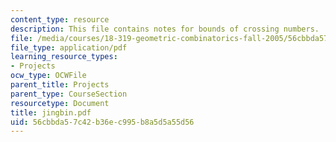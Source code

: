 ```yaml
---
content_type: resource
description: This file contains notes for bounds of crossing numbers.
file: /media/courses/18-319-geometric-combinatorics-fall-2005/56cbbda57c42b36ec995b8a5d5a55d56_jingbin.pdf
file_type: application/pdf
learning_resource_types:
- Projects
ocw_type: OCWFile
parent_title: Projects
parent_type: CourseSection
resourcetype: Document
title: jingbin.pdf
uid: 56cbbda5-7c42-b36e-c995-b8a5d5a55d56
---
```

